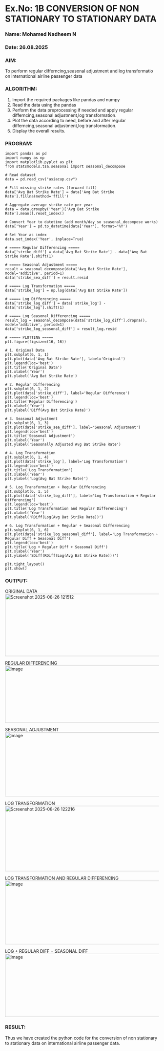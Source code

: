 # Ex.No: 1B                     CONVERSION OF NON STATIONARY TO STATIONARY DATA
### Name: Mohamed Nadheem N
### Date: 26.08.2025

### AIM:
To perform regular differncing,seasonal adjustment and log transformatio on international airline passenger data
### ALGORITHM:
1. Import the required packages like pandas and numpy
2. Read the data using the pandas
3. Perform the data preprocessing if needed and apply regular differncing,seasonal adjustment,log transformation.
4. Plot the data according to need, before and after regular differncing,seasonal adjustment,log transformation.
5. Display the overall results.
### PROGRAM:

```
import pandas as pd
import numpy as np
import matplotlib.pyplot as plt
from statsmodels.tsa.seasonal import seasonal_decompose

# Read dataset
data = pd.read_csv("asiacup.csv")

# Fill missing strike rates (forward fill)
data['Avg Bat Strike Rate'] = data['Avg Bat Strike Rate'].fillna(method='ffill')

# Aggregate average strike rate per year
data = data.groupby('Year')['Avg Bat Strike Rate'].mean().reset_index()

# Convert Year to datetime (add month/day so seasonal_decompose works)
data['Year'] = pd.to_datetime(data['Year'], format='%Y')

# Set Year as index
data.set_index('Year', inplace=True)

# ===== Regular Differencing =====
data['strike_diff'] = data['Avg Bat Strike Rate'] - data['Avg Bat Strike Rate'].shift(1)

# ===== Seasonal Adjustment =====
result = seasonal_decompose(data['Avg Bat Strike Rate'], model='additive', period=1)
data['strike_sea_diff'] = result.resid

# ===== Log Transformation =====
data['strike_log'] = np.log(data['Avg Bat Strike Rate'])

# ===== Log Differencing =====
data['strike_log_diff'] = data['strike_log'] - data['strike_log'].shift(1)

# ===== Log Seasonal Differencing =====
result_log = seasonal_decompose(data['strike_log_diff'].dropna(), model='additive', period=1)
data['strike_log_seasonal_diff'] = result_log.resid

# ===== PLOTTING =====
plt.figure(figsize=(16, 16))

# 1. Original Data
plt.subplot(6, 1, 1)
plt.plot(data['Avg Bat Strike Rate'], label='Original')
plt.legend(loc='best')
plt.title('Original Data')
plt.xlabel('Year')
plt.ylabel('Avg Bat Strike Rate')

# 2. Regular Differencing
plt.subplot(6, 1, 2)
plt.plot(data['strike_diff'], label='Regular Difference')
plt.legend(loc='best')
plt.title('Regular Differencing')
plt.xlabel('Year')
plt.ylabel('Diff(Avg Bat Strike Rate)')

# 3. Seasonal Adjustment
plt.subplot(6, 1, 3)
plt.plot(data['strike_sea_diff'], label='Seasonal Adjustment')
plt.legend(loc='best')
plt.title('Seasonal Adjustment')
plt.xlabel('Year')
plt.ylabel('Seasonally Adjusted Avg Bat Strike Rate')

# 4. Log Transformation
plt.subplot(6, 1, 4)
plt.plot(data['strike_log'], label='Log Transformation')
plt.legend(loc='best')
plt.title('Log Transformation')
plt.xlabel('Year')
plt.ylabel('Log(Avg Bat Strike Rate)')

# 5. Log Transformation + Regular Differencing
plt.subplot(6, 1, 5)
plt.plot(data['strike_log_diff'], label='Log Transformation + Regular Differencing')
plt.legend(loc='best')
plt.title('Log Transformation and Regular Differencing')
plt.xlabel('Year')
plt.ylabel('RDiff(Log(Avg Bat Strike Rate))')

# 6. Log Transformation + Regular + Seasonal Differencing
plt.subplot(6, 1, 6)
plt.plot(data['strike_log_seasonal_diff'], label='Log Transformation + Regular Diff + Seasonal Diff')
plt.legend(loc='best')
plt.title('Log + Regular Diff + Seasonal Diff')
plt.xlabel('Year')
plt.ylabel('SDiff(RDiff(Log(Avg Bat Strike Rate)))')

plt.tight_layout()
plt.show()

```

### OUTPUT:


ORIGINAL DATA
<img width="1234" height="204" alt="Screenshot 2025-08-26 121512" src="https://github.com/user-attachments/assets/506d0572-d473-4e6e-994c-67b0c4a2c30f" />





REGULAR DIFFERENCING
<img width="1232" height="187" alt="image" src="https://github.com/user-attachments/assets/4890bb20-a936-4ddc-b482-5bc836f474aa" />





SEASONAL ADJUSTMENT
<img width="1275" height="210" alt="image" src="https://github.com/user-attachments/assets/0faf398b-5945-4d98-96a8-a6a01b61ecac" />





LOG TRANSFORMATION
<img width="1262" height="214" alt="Screenshot 2025-08-26 122216" src="https://github.com/user-attachments/assets/9197a749-eaa3-4a9d-8a5e-6cbd9d447cc8" />






LOG TRANSFORMATION AND REGULAR DIFFERENCING
<img width="1238" height="208" alt="image" src="https://github.com/user-attachments/assets/8e979d9f-6daf-4d39-86b7-d369283e387d" />






LOG + REGULAR DIFF + SEASONAL DIFF
<img width="1255" height="207" alt="image" src="https://github.com/user-attachments/assets/c0a02367-3130-45c1-b1fb-98f03160a0cd" />






### RESULT:
Thus we have created the python code for the conversion of non stationary to stationary data on international airline passenger
data.
